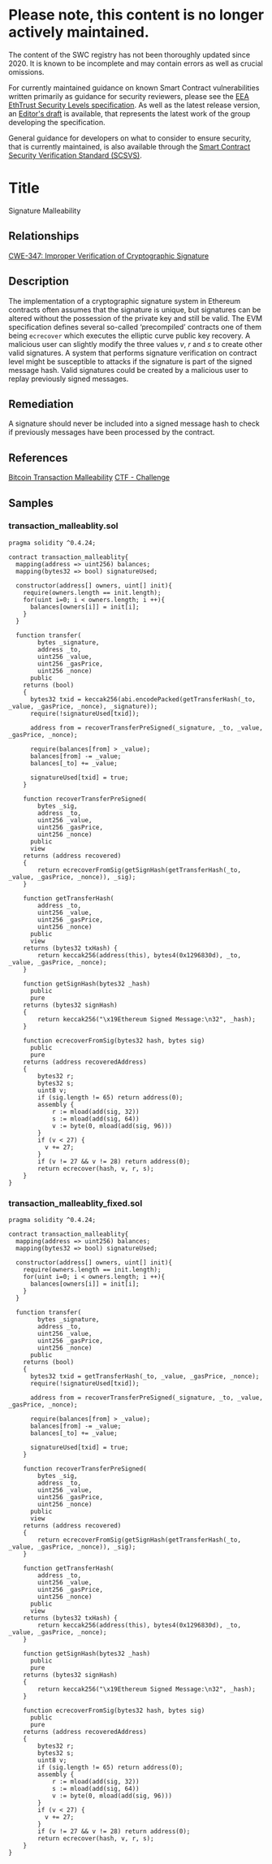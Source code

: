 # Please note, this content is no longer actively maintained.

The content of the SWC registry has not been thoroughly updated since 2020. It is known to be incomplete and may contain errors as well as crucial omissions.

For currently maintained guidance on known Smart Contract vulnerabilities written primarily as guidance for security reviewers, please see the
[EEA EthTrust Security Levels specification](https://entethalliance.org/specs/ethtrust-sl). As well as the latest release version, an
[Editor's draft](https://entethalliance.github.io/eta-registry/security-levels-spec.html) is available,
that represents the latest work of the group developing the specification.

General guidance for developers on what to consider to ensure security, that is currently maintained, is also available through the
[Smart Contract Security Verification Standard (SCSVS)](https://github.com/ComposableSecurity/SCSVS).

# Title

Signature Malleability

## Relationships

[CWE-347: Improper Verification of Cryptographic Signature](https://cwe.mitre.org/data/definitions/347.html)

## Description

The implementation of a cryptographic signature system in Ethereum contracts often assumes that the signature is unique, but signatures can be altered without the possession of the private key and still be valid. The EVM specification defines several so-called ‘precompiled’ contracts one of them being `ecrecover` which executes the elliptic curve public key recovery. A malicious user can slightly modify the three values _v_, _r_ and _s_ to create other valid signatures. A system that performs signature verification on contract level might be susceptible to attacks if the signature is part of the signed message hash. Valid signatures could be created by a malicious user to replay previously signed messages.

## Remediation

A signature should never be included into a signed message hash to check if previously messages have been processed by the contract.

## References

[Bitcoin Transaction Malleability](https://eklitzke.org/bitcoin-transaction-malleability)
[CTF - Challenge](https://ropsten.etherscan.io/address/0x0daabce0a1261b582e0d949ebca9dff4c22c88ef#code)

## Samples

### transaction_malleablity.sol

```solidity
pragma solidity ^0.4.24;

contract transaction_malleablity{
  mapping(address => uint256) balances;
  mapping(bytes32 => bool) signatureUsed;

  constructor(address[] owners, uint[] init){
    require(owners.length == init.length);
    for(uint i=0; i < owners.length; i ++){
      balances[owners[i]] = init[i];
    }
  }

  function transfer(
        bytes _signature,
        address _to,
        uint256 _value,
        uint256 _gasPrice,
        uint256 _nonce)
      public
    returns (bool)
    {
      bytes32 txid = keccak256(abi.encodePacked(getTransferHash(_to, _value, _gasPrice, _nonce), _signature));
      require(!signatureUsed[txid]);

      address from = recoverTransferPreSigned(_signature, _to, _value, _gasPrice, _nonce);

      require(balances[from] > _value);
      balances[from] -= _value;
      balances[_to] += _value;

      signatureUsed[txid] = true;
    }

    function recoverTransferPreSigned(
        bytes _sig,
        address _to,
        uint256 _value,
        uint256 _gasPrice,
        uint256 _nonce)
      public
      view
    returns (address recovered)
    {
        return ecrecoverFromSig(getSignHash(getTransferHash(_to, _value, _gasPrice, _nonce)), _sig);
    }

    function getTransferHash(
        address _to,
        uint256 _value,
        uint256 _gasPrice,
        uint256 _nonce)
      public
      view
    returns (bytes32 txHash) {
        return keccak256(address(this), bytes4(0x1296830d), _to, _value, _gasPrice, _nonce);
    }

    function getSignHash(bytes32 _hash)
      public
      pure
    returns (bytes32 signHash)
    {
        return keccak256("\x19Ethereum Signed Message:\n32", _hash);
    }

    function ecrecoverFromSig(bytes32 hash, bytes sig)
      public
      pure
    returns (address recoveredAddress)
    {
        bytes32 r;
        bytes32 s;
        uint8 v;
        if (sig.length != 65) return address(0);
        assembly {
            r := mload(add(sig, 32))
            s := mload(add(sig, 64))
            v := byte(0, mload(add(sig, 96)))
        }
        if (v < 27) {
          v += 27;
        }
        if (v != 27 && v != 28) return address(0);
        return ecrecover(hash, v, r, s);
    }
}

```

### transaction_malleablity_fixed.sol

```solidity
pragma solidity ^0.4.24;

contract transaction_malleablity{
  mapping(address => uint256) balances;
  mapping(bytes32 => bool) signatureUsed;

  constructor(address[] owners, uint[] init){
    require(owners.length == init.length);
    for(uint i=0; i < owners.length; i ++){
      balances[owners[i]] = init[i];
    }
  }

  function transfer(
        bytes _signature,
        address _to,
        uint256 _value,
        uint256 _gasPrice,
        uint256 _nonce)
      public
    returns (bool)
    {
      bytes32 txid = getTransferHash(_to, _value, _gasPrice, _nonce);
      require(!signatureUsed[txid]);

      address from = recoverTransferPreSigned(_signature, _to, _value, _gasPrice, _nonce);

      require(balances[from] > _value);
      balances[from] -= _value;
      balances[_to] += _value;

      signatureUsed[txid] = true;
    }

    function recoverTransferPreSigned(
        bytes _sig,
        address _to,
        uint256 _value,
        uint256 _gasPrice,
        uint256 _nonce)
      public
      view
    returns (address recovered)
    {
        return ecrecoverFromSig(getSignHash(getTransferHash(_to, _value, _gasPrice, _nonce)), _sig);
    }

    function getTransferHash(
        address _to,
        uint256 _value,
        uint256 _gasPrice,
        uint256 _nonce)
      public
      view
    returns (bytes32 txHash) {
        return keccak256(address(this), bytes4(0x1296830d), _to, _value, _gasPrice, _nonce);
    }

    function getSignHash(bytes32 _hash)
      public
      pure
    returns (bytes32 signHash)
    {
        return keccak256("\x19Ethereum Signed Message:\n32", _hash);
    }

    function ecrecoverFromSig(bytes32 hash, bytes sig)
      public
      pure
    returns (address recoveredAddress)
    {
        bytes32 r;
        bytes32 s;
        uint8 v;
        if (sig.length != 65) return address(0);
        assembly {
            r := mload(add(sig, 32))
            s := mload(add(sig, 64))
            v := byte(0, mload(add(sig, 96)))
        }
        if (v < 27) {
          v += 27;
        }
        if (v != 27 && v != 28) return address(0);
        return ecrecover(hash, v, r, s);
    }
}

```
